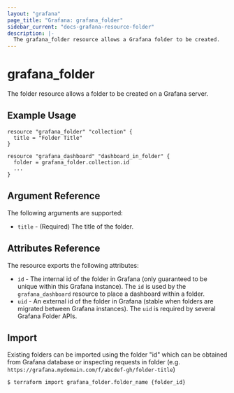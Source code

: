 ```yaml
---
layout: "grafana"
page_title: "Grafana: grafana_folder"
sidebar_current: "docs-grafana-resource-folder"
description: |-
  The grafana_folder resource allows a Grafana folder to be created.
---
```


# grafana\_folder

The folder resource allows a folder to be created on a Grafana server.

## Example Usage

```hcl
resource "grafana_folder" "collection" {
  title = "Folder Title"
}

resource "grafana_dashboard" "dashboard_in_folder" {
  folder = grafana_folder.collection.id
  ...
}
```

## Argument Reference

The following arguments are supported:

* `title` - (Required) The title of the folder.

## Attributes Reference

The resource exports the following attributes:

* `id` - The internal id of the folder in Grafana (only guaranteed to be unique
  within this Grafana instance). The `id` is used by the `grafana_dashboard` resource
  to place a dashboard within a folder.
* `uid` - An external id of the folder in Grafana (stable when folders are migrated
  between Grafana instances). The `uid` is required by several Grafana Folder APIs.

## Import

Existing folders can be imported using the folder "id" which can be
obtained from Grafana database or inspecting requests in folder (e.g. `https://grafana.mydomain.com/f/abcdef-gh/folder-title`)

```
$ terraform import grafana_folder.folder_name {folder_id}
```
